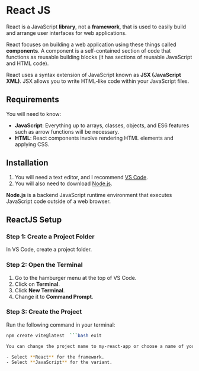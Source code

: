 # React JS

React is a JavaScript **library**, not a **framework**, that is used to easily build and arrange user interfaces for web applications.

React focuses on building a web application using these things called **components**. A component is a self-contained section of code that functions as reusable building blocks (it has sections of reusable JavaScript and HTML code).

React uses a syntax extension of JavaScript known as **JSX (JavaScript XML)**. JSX allows you to write HTML-like code within your JavaScript files.

## Requirements

You will need to know:

- **JavaScript**: Everything up to arrays, classes, objects, and ES6 features such as arrow functions will be necessary.
- **HTML**: React components involve rendering HTML elements and applying CSS.

## Installation

1. You will need a text editor, and I recommend [VS Code](https://code.visualstudio.com/).
2. You will also need to download [Node.js](https://nodejs.org/en).

**Node.js** is a backend JavaScript runtime environment that executes JavaScript code outside of a web browser.

## ReactJS Setup

### Step 1: Create a Project Folder

In VS Code, create a project folder.

### Step 2: Open the Terminal

1. Go to the hamburger menu at the top of VS Code.
2. Click on **Terminal**.
3. Click **New Terminal**.
4. Change it to **Command Prompt**.

### Step 3: Create the Project

Run the following command in your terminal:

```bash
npm create vite@latest  ```bash exit

You can change the project name to my-react-app or choose a name of your choice.

- Select **React** for the framework.
- Select **JavaScript** for the variant.

